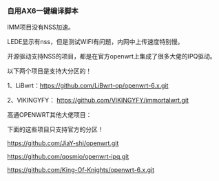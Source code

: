 ### 自用AX6一键编译脚本
IMM项目没有NSS加速。

LEDE显示有nss，但是测试WIFI有问题，内网中上传速度特别慢。

开源驱动支持NSS的项目，都是在官方openwrt上集成了很多大佬的IPQ驱动。

以下两个项目是支持大分区的！

1、LiBwrt：https://github.com/LiBwrt-op/openwrt-6.x.git

2、VIKINGYFY： https://github.com/VIKINGYFY/immortalwrt.git


高通OPENWRT其他大佬项目：

下面的这些项目只支持官方的分区！

https://github.com/JiaY-shi/openwrt.git

https://github.com/qosmio/openwrt-ipq.git

https://github.com/King-Of-Knights/openwrt-6.x.git
